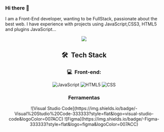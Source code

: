 ### Hi there 👋

I am a Front-End developer, wanting to be FullStack, passionate about the best web. I have experience with projects using JavaScript,CSS3, HTML5 and plugins JavaScript...



<div align="center" >
<img align="center" src="https://github-readme-stats.vercel.app/api/top-langs/?username=leonardomuller1&layout=compact&text_color=718096&bg_color=ffffff00&hide_border=true&layout=compact" />

<h2> 🛠 &nbsp;Tech Stack</h2>
<h3>💻 &nbsp;Front-end:</h3>

  ![JavaScript](https://img.shields.io/badge/-JavaScript-333333?style=flat&logo=javascript)
  ![HTML5](https://img.shields.io/badge/-HTML5-333333?style=flat&logo=HTML5)
  ![CSS](https://img.shields.io/badge/-CSS-333333?style=flat&logo=CSS3&logoColor=1572B6)
<h3> Ferramentas </h3>
 ![Visual Studio Code](https://img.shields.io/badge/-Visual%20Studio%20Code-333333?style=flat&logo=visual-studio-code&logoColor=007ACC)
   ![Figma](https://img.shields.io/badge/-Figma-333333?style=flat&logo=figma&logoColor=007ACC)


</div>
</div>
